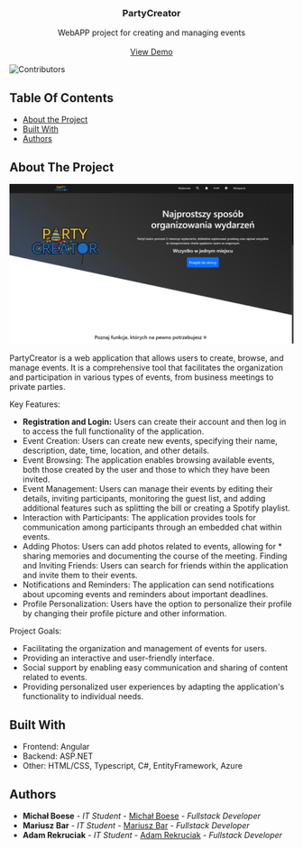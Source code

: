 <br/>
<p align="center">
  <h3 align="center">PartyCreator</h3>

  <p align="center">
    WebAPP project for creating and managing events
    <br/>
    <br/>
    <a href="https://github.com/michalboese/PartyCreator">View Demo</a>
  </p>
</p>

![Contributors](https://img.shields.io/github/contributors/michalboese/PartyCreator?color=dark-green) 

## Table Of Contents

* [About the Project](#about-the-project)
* [Built With](#built-with)
* [Authors](#authors)

## About The Project

![Screen Shot](images/screenshot.png)

PartyCreator is a web application that allows users to create, browse, and manage events. It is a comprehensive tool that facilitates the organization and participation in various types of events, from business meetings to private parties.

Key Features:

* <b>Registration and Login:</b> Users can create their account and then log in to access the full functionality of the application.
* Event Creation: Users can create new events, specifying their name, description, date, time, location, and other details.
* Event Browsing: The application enables browsing available events, both those created by the user and those to which they have been invited.
* Event Management: Users can manage their events by editing their details, inviting participants, monitoring the guest list, and adding additional features such as splitting the bill or creating a Spotify playlist.
* Interaction with Participants: The application provides tools for communication among participants through an embedded chat within events.
* Adding Photos: Users can add photos related to events, allowing for * sharing memories and documenting the course of the meeting.
Finding and Inviting Friends: Users can search for friends within the application and invite them to their events.
* Notifications and Reminders: The application can send notifications about upcoming events and reminders about important deadlines.
* Profile Personalization: Users have the option to personalize their profile by changing their profile picture and other information.

Project Goals:

* Facilitating the organization and management of events for users.
* Providing an interactive and user-friendly interface.
* Social support by enabling easy communication and sharing of content related to events.
* Providing personalized user experiences by adapting the application's functionality to individual needs.

## Built With

* Frontend: Angular
* Backend: ASP.NET
* Other: HTML/CSS, Typescript, C#, EntityFramework, Azure

## Authors

* **Michał Boese** - *IT Student* - [Michał Boese](https://github.com/michalboese/) - *Fullstack Developer*
* **Mariusz Bar** - *IT Student* - [Mariusz Bar](https://github.com/Mariusz-Bar) - *Fullstack Developer*
* **Adam Rekruciak** - *IT Student* - [Adam Rekruciak](https://github.com/aerkie) - *Fullstack Developer*
